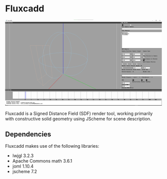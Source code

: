Fluxcadd
========
![screenshot](doc/fluxcadd_screenshot.png)

Fluxcadd is a Signed Distance Field (SDF) render tool, working primarily with constructive solid geometry using JScheme for scene description. 

Dependencies
------------
Fluxcadd makes use of the following libraries:
- lwjgl 3.2.3
- Apache Commons math 3.6.1
- joml 1.10.4
- jscheme 7.2